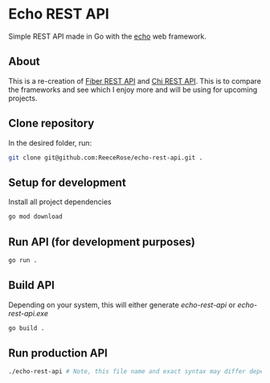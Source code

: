 # Echo REST API

Simple REST API made in Go with the [echo](https://github.com/labstack/echo) web framework.

## About

This is a re-creation of [Fiber REST API](https://github.com/ReeceRose/fiber-rest-api) and [Chi REST API](https://github.com/ReeceRose/chi-rest-api). This is to compare the frameworks and see which I enjoy more and will be using for upcoming projects.

## Clone repository

In the desired folder, run:

```bash
git clone git@github.com:ReeceRose/echo-rest-api.git .
```

## Setup for development

Install all project dependencies

```bash
go mod download
```

## Run API (for development purposes)

```bash
go run .
```

## Build API

Depending on your system, this will either generate _echo-rest-api_ or _echo-rest-api.exe_

```bash
go build .
```

## Run production API

```bash
./echo-rest-api # Note, this file name and exact syntax may differ depending on your system. This is simply and example.
```
